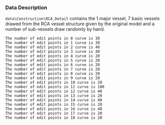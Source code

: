 ### Data Description

`data\Construction\RCA_Detail` contains the 1 major vessel, 7 basic vessels drawed from the RCA vessel structure given by the original model and a number of sub-vessels draw randomly by hand.
```
The number of edit points in 0 curve is 30
The number of edit points in 1 curve is 30
The number of edit points in 2 curve is 40
The number of edit points in 3 curve is 40
The number of edit points in 4 curve is 20
The number of edit points in 5 curve is 20
The number of edit points in 6 curve is 20
The number of edit points in 7 curve is 20
The number of edit points in 8 curve is 20
The number of edit points in 9 curve is 20
The number of edit points in 10 curve is 20
The number of edit points in 11 curve is 100
The number of edit points in 12 curve is 40
The number of edit points in 13 curve is 20
The number of edit points in 14 curve is 40
The number of edit points in 15 curve is 20
The number of edit points in 16 curve is 40
The number of edit points in 17 curve is 20
The number of edit points in 18 curve is 20
```
